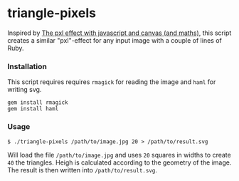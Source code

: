 triangle-pixels
===============

Inspired by [The pxl effect with javascript and canvas (and maths)](http://revdancatt.com/2012/03/31/the-pxl-effect-with-javascript-and-canvas-and-maths/), this script creates a similar "pxl"-effect for any input image with a couple of lines of Ruby.

### Installation

This script requires requires `rmagick` for reading the image and `haml` for writing svg.

    gem install rmagick
    gem install haml

### Usage

    $ ./triangle-pixels /path/to/image.jpg 20 > /path/to/result.svg

Will load the file `/path/to/image.jpg` and uses `20` squares in widths to create `40` the triangles. Heigh is calculated according to the geometry of the image. The result is then written into `/path/to/result.svg`.

